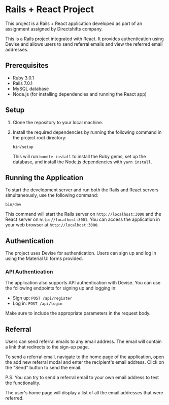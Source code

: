 # Rails + React Project

This project is a Rails + React application developed as part of an assignment assigned by Directshifts company.

This is a Rails project integrated with React. It provides authentication using Devise and allows users to send referral emails and view the referred email addresses.

## Prerequisites

- Ruby 3.0.1
- Rails 7.0.1
- MySQL database
- Node.js (for installing dependencies and running the React app)

## Setup

1. Clone the repository to your local machine.

2. Install the required dependencies by running the following command in the project root directory:

   ```
   bin/setup
   ```

   This will run `bundle install` to install the Ruby gems, set up the database, and install the Node.js dependencies with `yarn install`.

## Running the Application

To start the development server and run both the Rails and React servers simultaneously, use the following command:

```
bin/dev
```

This command will start the Rails server on `http://localhost:3000` and the React server on `http://localhost:3001`. You can access the application in your web browser at `http://localhost:3000`.

## Authentication

The project uses Devise for authentication. Users can sign up and log in using the Material UI forms provided.

### API Authentication

The application also supports API authentication with Devise. You can use the following endpoints for signing up and logging in:

- Sign up: `POST /api/register`
- Log in: `POST /api/login`

Make sure to include the appropriate parameters in the request body.

## Referral

Users can send referral emails to any email address. The email will contain a link that redirects to the sign-up page.

To send a referral email, navigate to the home page of the application, open the add new referral modal and enter the recipient's email address. Click on the "Send" button to send the email.

P.S. You can try to send a referral email to your own email address to test the functionality.

The user's home page will display a list of all the email addresses that were referred.
